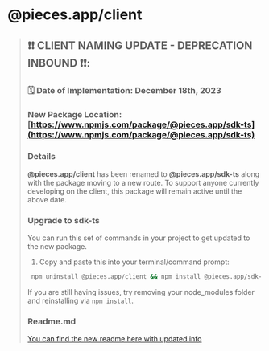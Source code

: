 # @pieces.app/client 

> ## ❗❗ CLIENT NAMING UPDATE - DEPRECATION INBOUND ❗❗:
> 
> ### 🗓️ Date of Implementation: **December 18th, 2023**
> 
> ### New Package Location: [https://www.npmjs.com/package/@pieces.app/sdk-ts](https://www.npmjs.com/package/@pieces.app/sdk-ts)
> 
> ### Details
> **@pieces.app/client** has been renamed to **@pieces.app/sdk-ts** along with the package moving to a new route. To support anyone currently developing on  the client, this package will remain active until the above date.
> 
> ### Upgrade to sdk-ts
> You can run this set of commands in your project to get updated to the new package. 
> 1. Copy and paste this into your terminal/command prompt:
> ```bash
>  npm uninstall @pieces.app/client && npm install @pieces.app/sdk-ts 
> ```
> 
> If you are still having issues, try removing your node_modules folder and reinstalling via `npm install`.
> 
> ### Readme.md
> [You can find the new readme here with updated info](https://www.npmjs.com/package/@pieces.app/sdk-ts?activeTab=readme)